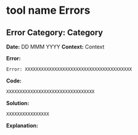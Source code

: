 # tool name Errors

###
## Error Category: Category

**Date:** DD MMM YYYY
**Context:** Context

**Error:**
```python
Error: XXXXXXXXXXXXXXXXXXXXXXXXXXXXXXXXXXXXXXXX
```

**Code:**
```python
XXXXXXXXXXXXXXXXXXXXXXXXXXXXXXXXX
```


**Solution:**

```python
XXXXXXXXXXXXXXXX
```

**Explanation:**  
